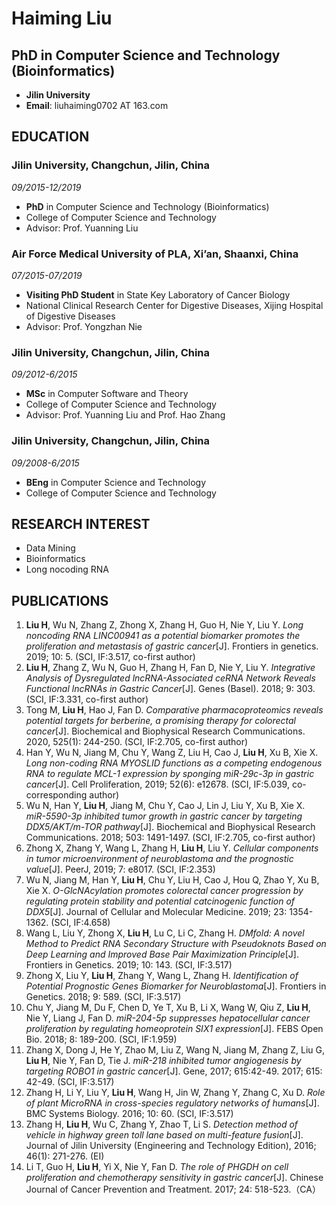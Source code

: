 # Haiming Liu

## PhD in Computer Science and Technology (Bioinformatics)

- **Jilin University** 
- **Email**: liuhaiming0702 AT 163.com

## EDUCATION

### Jilin University, Changchun, Jilin, China

*09/2015-12/2019*

- **PhD** in Computer Science and Technology (Bioinformatics)
- College of Computer Science and Technology
- Advisor: Prof. Yuanning Liu

### Air Force Medical University of PLA, Xi’an, Shaanxi, China

*07/2015-07/2019*

- **Visiting PhD Student** in State Key Laboratory of Cancer Biology
- National Clinical Research Center for Digestive Diseases, Xijing Hospital of Digestive Diseases
- Advisor: Prof. Yongzhan Nie

### Jilin University, Changchun, Jilin, China

*09/2012-6/2015*

- **MSc** in Computer Software and Theory
- College of Computer Science and Technology
- Advisor: Prof. Yuanning Liu and Prof. Hao Zhang

### Jilin University, Changchun, Jilin, China

*09/2008-6/2015*

- **BEng** in Computer Science and Technology
- College of Computer Science and Technology

## RESEARCH INTEREST

- Data Mining
- Bioinformatics
- Long nocoding RNA 

## PUBLICATIONS

1. **Liu H**, Wu N, Zhang Z, Zhong X, Zhang H, Guo H, Nie Y, Liu Y. *Long noncoding RNA LINC00941 as a potential biomarker promotes the proliferation and metastasis of gastric cancer*[J]. Frontiers in genetics. 2019; 10: 5. (SCI, IF:3.517, co-first author)
2. **Liu H**, Zhang Z, Wu N, Guo H, Zhang H, Fan D, Nie Y, Liu Y. *Integrative Analysis of Dysregulated lncRNA-Associated ceRNA Network Reveals Functional lncRNAs in Gastric Cancer*[J]. Genes (Basel). 2018; 9: 303. (SCI, IF:3.331, co-first author)
3.	Tong M, **Liu H**, Hao J, Fan D. *Comparative pharmacoproteomics reveals potential targets for berberine, a promising therapy for colorectal cancer*[J]. Biochemical and Biophysical Research Communications. 2020, 525(1): 244-250. (SCI, IF:2.705, co-first author)
4.	Han Y, Wu N, Jiang M, Chu Y, Wang Z, Liu H, Cao J, **Liu H**, Xu B, Xie X. *Long non-coding RNA MYOSLID functions as a competing endogenous RNA to regulate MCL-1 expression by sponging miR-29c-3p in gastric cancer*[J]. Cell Proliferation, 2019; 52(6): e12678. (SCI, IF:5.039, co-corresponding author)
5.	Wu N, Han Y, **Liu H**, Jiang M, Chu Y, Cao J, Lin J, Liu Y, Xu B, Xie X. *miR-5590-3p inhibited tumor growth in gastric cancer by targeting DDX5/AKT/m-TOR pathway*[J]. Biochemical and Biophysical Research Communications. 2018; 503: 1491-1497. (SCI, IF:2.705, co-first author)
6.	Zhong X, Zhang Y, Wang L, Zhang H, **Liu H**, Liu Y. *Cellular components in tumor microenvironment of neuroblastoma and the prognostic value*[J]. PeerJ, 2019; 7: e8017. (SCI, IF:2.353)
7.	Wu N, Jiang M, Han Y, **Liu H**, Chu Y, Liu H, Cao J, Hou Q, Zhao Y, Xu B, Xie X. *O-GlcNAcylation promotes colorectal cancer progression by regulating protein stability and potential catcinogenic function of DDX5*[J]. Journal of Cellular and Molecular Medicine. 2019; 23: 1354-1362. (SCI, IF:4.658)
8.	Wang L, Liu Y, Zhong X, **Liu H**, Lu C, Li C, Zhang H. *DMfold: A novel Method to Predict RNA Secondary Structure with Pseudoknots Based on Deep Learning and Improved Base Pair Maximization Principle*[J]. Frontiers in Genetics. 2019; 10: 143. (SCI, IF:3.517)
9.	Zhong X, Liu Y, **Liu H**, Zhang Y, Wang L, Zhang H. *Identification of Potential Prognostic Genes Biomarker for Neuroblastoma*[J]. Frontiers in Genetics. 2018; 9: 589. (SCI, IF:3.517)
10.	Chu Y, Jiang M, Du F, Chen D, Ye T, Xu B, Li X, Wang W, Qiu Z, **Liu H**, Nie Y, Liang J, Fan D. *miR-204-5p suppresses hepatocellular cancer proliferation by regulating homeoprotein SIX1 expression*[J]. FEBS Open Bio. 2018; 8: 189-200. (SCI, IF:1.959)
11.	Zhang X, Dong J, He Y, Zhao M, Liu Z, Wang N, Jiang M, Zhang Z, Liu G, **Liu H**, Nie Y, Fan D, Tie J. *miR-218 inhibited tumor angiogenesis by targeting ROBO1 in gastric cancer*[J]. Gene, 2017; 615:42-49. 2017; 615: 42-49. (SCI, IF:3.517)
12.	Zhang H, Li Y, Liu Y, **Liu H**, Wang H, Jin W, Zhang Y, Zhang C, Xu D. *Role of plant MicroRNA in cross-species regulatory networks of humans*[J]. BMC Systems Biology. 2016; 10: 60. (SCI, IF:3.517)
13.	Zhang H, **Liu H**, Wu C, Zhang Y, Zhao T, Li S. *Detection method of vehicle in highway green toll lane based on multi-feature fusion*[J]. Journal of Jilin University (Engineering and Technology Edition), 2016; 46(1): 271-276. (EI)
14.	Li T, Guo H, **Liu H**, Yi X, Nie Y, Fan D. *The role of PHGDH on cell proliferation and chemotherapy sensitivity in gastric cancer*[J]. Chinese Journal of Cancer Prevention and Treatment. 2017; 24: 518-523.（CA）

